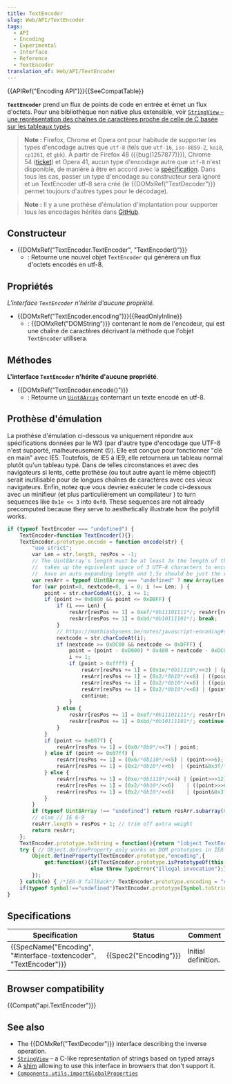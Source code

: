 ```yaml
---
title: TextEncoder
slug: Web/API/TextEncoder
tags:
  - API
  - Encoding
  - Experimental
  - Interface
  - Reference
  - TextEncoder
translation_of: Web/API/TextEncoder
---
```

{{APIRef("Encoding API")}}{{SeeCompatTable}}

**`TextEncoder`** prend un flux de points de code en entrée et émet un flux d'octets. Pour une bibliothèque non native plus extensible, voir [`StringView` – une représentation des chaînes de caractères proche de celle de C basée sur les tableaux typés](/en-US/Add-ons/Code_snippets/StringView).

> **Note :** Firefox, Chrome et Opera ont pour habitude de supporter les types d'encodage autres que `utf-8` (tels que `utf-16`, `iso-8859-2`, `koi8`, `cp1261`, et `gbk`). À partir de Firefox 48 ({{bug(1257877)}}), Chrome 54 ([ticket](https://www.chromestatus.com/feature/5630760492990464)) et Opera 41, aucun type d'encodage autre que `utf-8` n'est disponible, de manière à être en accord avec la [spécification](https://www.w3.org/TR/encoding/#dom-textencoder). Dans tous les cas, passer un type d'encodage au constructeur sera ignoré et un TextEncoder utf-8 sera créé (le {{DOMxRef("TextDecoder")}} permet toujours d'autres types pour le décodage).

> **Note :** Il y a une prothèse d'émulation d'implantation pour supporter tous les encodages hérités dans [GitHub](https://github.com/inexorabletash/text-encoding).

## Constructeur

- {{DOMxRef("TextEncoder.TextEncoder", "TextEncoder()")}}
  - : Retourne une nouvel objet `TextEncoder` qui génèrera un flux d'octets encodés en utf-8.

## Propriétés

_L'interface `TextEncoder` n'hérite d'aucune propriété._

- {{DOMxRef("TextEncoder.encoding")}}{{ReadOnlyInline}}
  - : {{DOMxRef("DOMString")}} contenant le nom de l'encodeur, qui est une chaîne de caractères décrivant la méthode que l'objet `TextEncoder` utilisera.

## Méthodes

**L'interface `TextEncoder` n'hérite d'aucune propriété**.

- {{DOMxRef("TextEncoder.encode()")}}
  - : Retourne un [`Uint8Array`](/en-US/docs/Web/JavaScript/Typed_arrays/Uint8Array) conternant un texte encodé en utf-8.

## Prothèse d'émulation

La prothèse d'émulation ci-dessous va uniquement répondre aux spécifications données par le W3 (par d'autre type d'encodage que UTF-8 n'est supporté, malheureusement ☹️). Elle est conçue pour fonctionner "clé en main" avec IE5. Toutefois, de IE5 à IE9, elle retournera un tableau normal plutôt qu'un tableau typé. Dans de telles circonstances et avec des navigateurs si lents, cette prothèse (ou tout autre ayant le même objectif) serait inutilisable pour de longues chaînes de caractères avec ces vieux navigateurs. Enfin, notez que vous devriez exécuter le code ci-dessous avec un minifieur (et plus particulièrement un compilateur ) to turn sequences like `0x1e << 3` into `0xf0`. These sequences are not already precomputed because they serve to aesthetically illustrate how the polyfill works.

```js
if (typeof TextEncoder === "undefined") {
    TextEncoder=function TextEncoder(){};
    TextEncoder.prototype.encode = function encode(str) {
        "use strict";
        var Len = str.length, resPos = -1;
        // The Uint8Array's length must be at least 3x the length of the string because an invalid UTF-16
        //  takes up the equivelent space of 3 UTF-8 characters to encode it properly. However, Array's
        //  have an auto expanding length and 1.5x should be just the right balance for most uses.
        var resArr = typeof Uint8Array === "undefined" ? new Array(Len * 1.5) : new Uint8Array(Len * 3);
        for (var point=0, nextcode=0, i = 0; i !== Len; ) {
            point = str.charCodeAt(i), i += 1;
            if (point >= 0xD800 && point <= 0xDBFF) {
                if (i === Len) {
                    resArr[resPos += 1] = 0xef/*0b11101111*/; resArr[resPos += 1] = 0xbf/*0b10111111*/;
                    resArr[resPos += 1] = 0xbd/*0b10111101*/; break;
                }
                // https://mathiasbynens.be/notes/javascript-encoding#surrogate-formulae
                nextcode = str.charCodeAt(i);
                if (nextcode >= 0xDC00 && nextcode <= 0xDFFF) {
                    point = (point - 0xD800) * 0x400 + nextcode - 0xDC00 + 0x10000;
                    i += 1;
                    if (point > 0xffff) {
                        resArr[resPos += 1] = (0x1e/*0b11110*/<<3) | (point>>>18);
                        resArr[resPos += 1] = (0x2/*0b10*/<<6) | ((point>>>12)&0x3f/*0b00111111*/);
                        resArr[resPos += 1] = (0x2/*0b10*/<<6) | ((point>>>6)&0x3f/*0b00111111*/);
                        resArr[resPos += 1] = (0x2/*0b10*/<<6) | (point&0x3f/*0b00111111*/);
                        continue;
                    }
                } else {
                    resArr[resPos += 1] = 0xef/*0b11101111*/; resArr[resPos += 1] = 0xbf/*0b10111111*/;
                    resArr[resPos += 1] = 0xbd/*0b10111101*/; continue;
                }
            }
            if (point <= 0x007f) {
                resArr[resPos += 1] = (0x0/*0b0*/<<7) | point;
            } else if (point <= 0x07ff) {
                resArr[resPos += 1] = (0x6/*0b110*/<<5) | (point>>>6);
                resArr[resPos += 1] = (0x2/*0b10*/<<6)  | (point&0x3f/*0b00111111*/);
            } else {
                resArr[resPos += 1] = (0xe/*0b1110*/<<4) | (point>>>12);
                resArr[resPos += 1] = (0x2/*0b10*/<<6)    | ((point>>>6)&0x3f/*0b00111111*/);
                resArr[resPos += 1] = (0x2/*0b10*/<<6)    | (point&0x3f/*0b00111111*/);
            }
        }
        if (typeof Uint8Array !== "undefined") return resArr.subarray(0, resPos + 1);
        // else // IE 6-9
        resArr.length = resPos + 1; // trim off extra weight
        return resArr;
    };
    TextEncoder.prototype.toString = function(){return "[object TextEncoder]"};
    try { // Object.defineProperty only works on DOM prototypes in IE8
        Object.defineProperty(TextEncoder.prototype,"encoding",{
            get:function(){if(TextEncoder.prototype.isPrototypeOf(this)) return"utf-8";
                           else throw TypeError("Illegal invocation");}
        });
    } catch(e) { /*IE6-8 fallback*/ TextEncoder.prototype.encoding = "utf-8"; }
    if(typeof Symbol!=="undefined")TextEncoder.prototype[Symbol.toStringTag]="TextEncoder";
}
```

## Specifications

| Specification                                                                            | Status                       | Comment             |
| ---------------------------------------------------------------------------------------- | ---------------------------- | ------------------- |
| {{SpecName("Encoding", "#interface-textencoder", "TextEncoder")}} | {{Spec2("Encoding")}} | Initial definition. |

## Browser compatibility

{{Compat("api.TextEncoder")}}

## See also

- The {{DOMxRef("TextDecoder")}} interface describing the inverse operation.
- [`StringView`](/en-US/Add-ons/Code_snippets/StringView) – a C-like representation of strings based on typed arrays
- A [shim](https://github.com/inexorabletash/text-encoding) allowing to use this interface in browsers that don't support it.
- [`Components.utils.importGlobalProperties`](/en-US/docs/Components.utils.importGlobalProperties)
